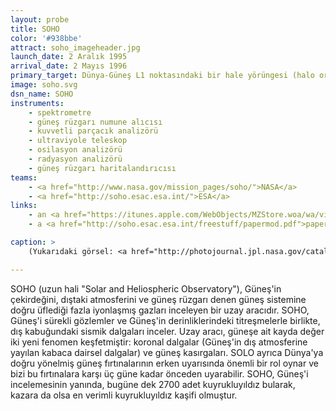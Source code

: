 ```yaml
---
layout: probe
title: SOHO
color: '#938bbe'
attract: soho_imageheader.jpg
launch_date: 2 Aralık 1995
arrival_date: 2 Mayıs 1996
primary_target: Dünya-Güneş L1 noktasındaki bir hale yörüngesi (halo orbit)
image: soho.svg
dsn_name: SOHO
instruments:
    - spektrometre
    - güneş rüzgarı numune alıcısı
    - kuvvetli parçacık analizörü
    - ultraviyole teleskop
    - osilasyon analizörü
    - radyasyon analizörü
    - güneş rüzgarı haritalandırıcısı
teams:
    - <a href="http://www.nasa.gov/mission_pages/soho/">NASA</a>
    - <a href="http://soho.esac.esa.int/">ESA</a>
links:
    - an <a href="https://itunes.apple.com/WebObjects/MZStore.woa/wa/viewSoftware?id=356679615&mt=8">iPhone app</a> that displays the latest images taken by SOHO
    - a <a href="http://soho.esac.esa.int/freestuff/papermod.pdf">paper model</a> of the spacecraft

caption: >
    (Yukarıdaki görsel: <a href="http://photojournal.jpl.nasa.gov/catalog/PIA03149">Güneşteki bir patlamanın</a> SOHO (ESA/NASA/SOHO) tarafından çekilmiş ultraviyole görüntüsü)

---
```

SOHO (uzun hali "Solar and Heliospheric Observatory"), Güneş'in çekirdeğini, dıştaki atmosferini ve güneş rüzgarı denen güneş sistemine doğru üflediği fazla iyonlaşmış gazları inceleyen bir uzay aracıdır. SOHO, Güneş'i sürekli gözlemler ve Güneş'in derinliklerindeki titreşmelerle birlikte, dış kabuğundaki sismik dalgaları inceler. Uzay aracı, güneşe ait kayda değer iki yeni fenomen keşfetmiştir: koronal dalgalar (Güneş'in dış atmosferine yayılan kabaca dairsel dalgalar) ve güneş kasırgaları. SOLO ayrıca Dünya'ya doğru yönelmiş güneş fırtınalarının erken uyarısında önemli bir rol oynar ve bizi bu fırtınalara karşı üç güne kadar önceden uyarabilir. SOHO, Güneş'i incelemesinin yanında, bugüne dek 2700 adet kuyrukluyıldız bularak, kazara da olsa en verimli kuyrukluyıldız kaşifi olmuştur.